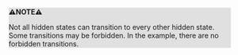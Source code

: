 <div style="margin:2em; background-color: #e0e0e0;">

<strong>⚠️NOTE️️️⚠️</strong>

Not all hidden states can transition to every other hidden state. Some transitions may be forbidden. In the example, there are no forbidden transitions.
</div>

